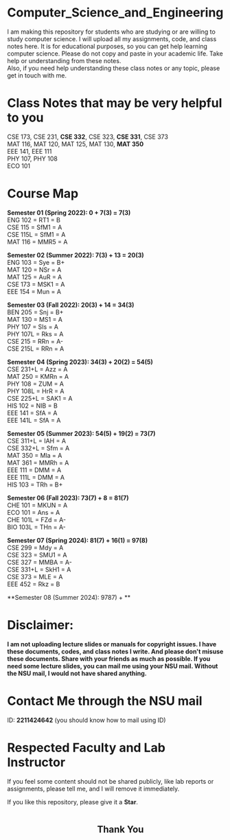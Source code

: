 # Computer_Science_and_Engineering
I am making this repository for students who are studying or are willing to study computer science. I will upload all my assignments, code, and class notes here. It is for educational purposes, so you can get help learning computer science. Please do not copy and paste in your academic life. Take help or understanding from these notes. <br>
Also, if you need help understanding these class notes or any topic, please get in touch with me.

# Class Notes that may be very helpful to you
CSE 173, CSE 231, **CSE 332**, CSE 323, **CSE 331**, CSE 373<br>
MAT 116, MAT 120, MAT 125, MAT 130, **MAT 350**<br>
EEE 141, EEE 111<br>
PHY 107, PHY 108<br>
ECO 101

# Course Map
**Semester 01 (Spring 2022): 0 + 7(3) = 7(3)**</br>
ENG 102 = RT1 = B</br>
CSE 115 = SfM1 = A</br>
CSE 115L = SfM1 = A</br>
MAT 116 = MMR5 = A</br>

**Semester 02 (Summer 2022): 7(3) + 13 = 20(3)**</br>
ENG 103 = Sye = B+</br>
MAT 120 = NSr = A</br>
MAT 125 = AuR = A</br>
CSE 173 = MSK1 = A</br>
EEE 154 = Mun = A</br>

**Semester 03 (Fall 2022): 20(3) + 14 = 34(3)**</br>
BEN 205 = Snj = B+</br>
MAT 130 = MS1 = A</br>
PHY 107 = SIs = A</br>
PHY 107L = Rks = A</br>
CSE 215 = RRn = A-</br>
CSE 215L = RRn = A</br>

**Semester 04 (Spring 2023): 34(3) + 20(2) = 54(5)**</br>
CSE 231+L = Azz = A</br>
MAT 250 = KMRn = A</br>
PHY 108 = ZUM = A</br>
PHY 108L = HrR = A</br>
CSE 225+L = SAK1 = A</br>
HIS 102 = NIB = B</br>
EEE 141 = SfA = A</br>
EEE 141L = SfA = A</br>

**Semester 05 (Summer 2023): 54(5) + 19(2) = 73(7)**</br>
CSE 311+L = IAH = A</br>
CSE 332+L = Sfm = A</br>
MAT 350 = Mla = A</br>
MAT 361 = MMRh = A</br>
EEE 111 = DMM = A</br>
EEE 111L = DMM = A</br>
HIS 103 = TRh = B+</br>

**Semester 06 (Fall 2023): 73(7) + 8 = 81(7)**</br>
CHE 101 = MKUN = A</br>
ECO 101 = Ans = A</br>
CHE 101L = FZd = A-</br>
BIO 103L = THn = A-</br>

**Semester 07 (Spring 2024): 81(7) + 16(1) = 97(8)**</br>
CSE 299 = Mdy = A</br>
CSE 323 = SMU1 = A</br>
CSE 327 = MMBA = A-</br>
CSE 331+L = SkH1 = A</br>
CSE 373 = MLE = A</br>
EEE 452 = Rkz = B</br>

**Semester 08 (Summer 2024): 9787) + **</br>

# Disclaimer:
**I am not uploading lecture slides or manuals for copyright issues. I have these documents, codes, and class notes I write. And please don't misuse these documents. Share with your friends as much as possible. If you need some lecture slides, you can mail me using your NSU mail. Without the NSU mail, I would not have shared anything.**

# Contact Me through the NSU mail
ID: **2211424642** (you should know how to mail using ID)

# Respected Faculty and Lab Instructor
If you feel some content should not be shared publicly, like lab reports or assignments, please tell me, and I will remove it immediately.

If you like this repository, please give it a **Star**.<br>

<div id="user-content-toc">
  <ul align="center">
    <summary><h2 style="display: inline-block">Thank You</h2></summary>
  </ul>
</div>
